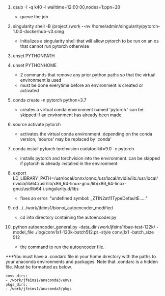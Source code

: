 1. qsub -I -q k40 -l walltime=12:00:00,nodes=1:ppn=20
    * queue the job

2. singularity shell -B /project,/work --nv /home/admin/singularity/pytorch-1.0.0-dockerhub-v3.simg
    * initializes a singularity shell that will allow pytorch to be run on an os that cannot run pytorch otherwise

3. unset PYTHONPATH
4. unset PYTHONHOME
    * 2 commands that remove any prior python paths so that the virtual environment is used
    * must be done everytime before an environment is created or activated

5. conda create -n pytorch python=3.7
    * creates a virtual conda environment named 'pytorch.' can be skipped if an environment has already been made

6. source activate pytorch
    * activates the virtual conda environment. depending on the conda version, 'source' may be replaced by 'conda'

7. conda install pytorch torchvision cudatoolkit=9.0 -c pytorch
    * installs pytorch and torchvision into the environment. can be skipped if pytorch is already installed in the environment

8. export LD_LIBRARY_PATH=/usr/local/onnx/onnx:/usr/local/nvidia/lib:/usr/local/nvidia/lib64:/usr/lib/x86_64-linux-gnu:/lib/x86_64-linux-gnu:/usr/lib64:/.singularity.d/libs
    * fixes an error: "undefined symbol: _ZTIN2at11TypeDefaultE....."

9. cd ../../work/jfeins1/bionoi_autoencoder_modified
    * cd into directory containing the autoencoder.py

10. python autoencoder_general.py -data_dir /work/jfeins1/bae-test-122k/ -model_file ./log/conv1x1-120k-batch512.pt -style conv_1x1 -batch_size 512
    * the command to run the autoencoder file. 
    
***You must have a .condarc file in your home directory with the paths to your anaconda environments and packages.  Note that .condarc is a hidden file. Must be formatted as below.
```
envs_dirs:
- /work/jfeins1/anaconda3/envs
pkgs_dirs:
- /work/jfeins1/anaconda3/pkgs 
```